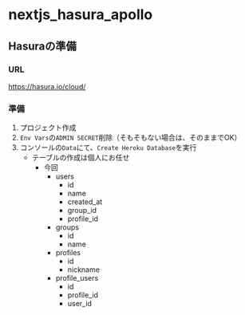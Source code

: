 # nextjs_hasura_apollo

## Hasuraの準備

### URL
https://hasura.io/cloud/

### 準備
1. プロジェクト作成
2. `Env Vars`の`ADMIN SECRET`削除（そもそもない場合は、そのままでOK）
3. コンソールの`Data`にて、`Create Heroku Database`を実行
    - テーブルの作成は個人にお任せ
      - 今回
        - users
          - id
          - name
          - created_at
          - group_id
          - profile_id
        - groups
          - id
          - name
        - profiles
          - id
          - nickname
        - profile_users
          - id
          - profile_id
          - user_id
